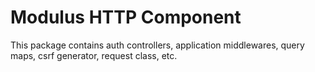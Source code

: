 # Modulus HTTP Component

This package contains auth controllers, application middlewares, query maps, csrf generator, request class, etc.
